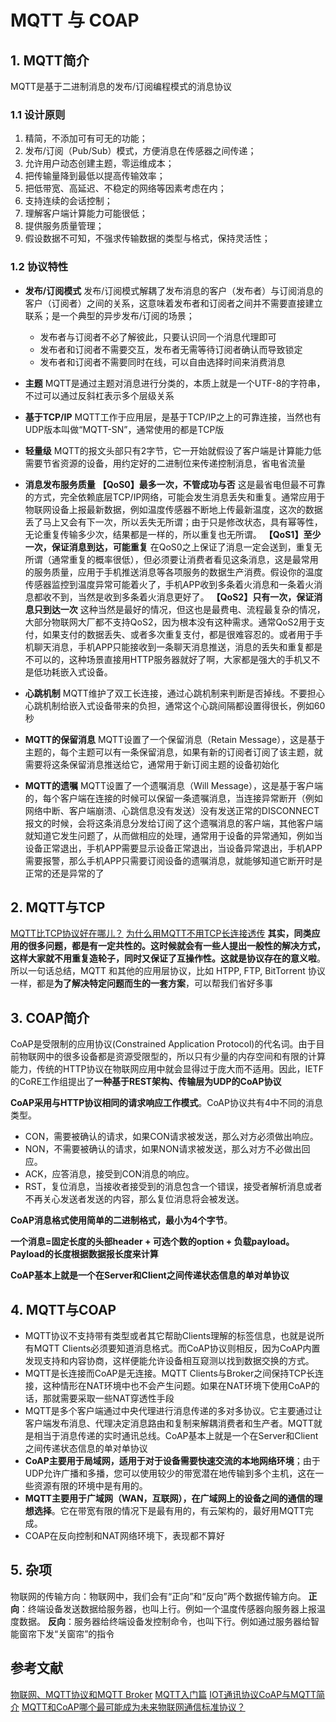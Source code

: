 # MQTT 与 COAP

## 1. MQTT简介

MQTT是基于二进制消息的发布/订阅编程模式的消息协议

### 1.1 设计原则
1. 精简，不添加可有可无的功能；
2. 发布/订阅（Pub/Sub）模式，方便消息在传感器之间传递；
3. 允许用户动态创建主题，零运维成本；
4. 把传输量降到最低以提高传输效率；
5. 把低带宽、高延迟、不稳定的网络等因素考虑在内；
6. 支持连续的会话控制；
7. 理解客户端计算能力可能很低；
8. 提供服务质量管理；
9. 假设数据不可知，不强求传输数据的类型与格式，保持灵活性；

### 1.2 协议特性
- **发布/订阅模式**
  发布/订阅模式解耦了发布消息的客户（发布者）与订阅消息的客户（订阅者）之间的关系，这意味着发布者和订阅者之间并不需要直接建立联系；是一个典型的异步发布/订阅的场景；
  - 发布者与订阅者不必了解彼此，只要认识同一个消息代理即可
  - 发布者和订阅者不需要交互，发布者无需等待订阅者确认而导致锁定
  - 发布者和订阅者不需要同时在线，可以自由选择时间来消费消息

- **主题**
MQTT是通过主题对消息进行分类的，本质上就是一个UTF-8的字符串，不过可以通过反斜杠表示多个层级关系

- **基于TCP/IP**
MQTT工作于应用层，是基于TCP/IP之上的可靠连接，当然也有UDP版本叫做“MQTT-SN”，通常使用的都是TCP版

- **轻量级**
MQTT的报文头部只有2字节，它一开始就假设了客户端是计算能力低需要节省资源的设备，用约定好的二进制位来传递控制消息，省电省流量

- **消息发布服务质量**
**【QoS0】最多一次，不管成功与否**
这是最省电但最不可靠的方式，完全依赖底层TCP/IP网络，可能会发生消息丢失和重复。通常应用于物联网设备上报最新数据，例如温度传感器不断地上传最新温度，这次的数据丢了马上又会有下一次，所以丢失无所谓；由于只是修改状态，具有幂等性，无论重复传输多少次，结果都是一样的，所以重复也无所谓。
**【QoS1】至少一次，保证消息到达，可能重复**
在QoS0之上保证了消息一定会送到，重复无所谓（通常重复的概率很低），但必须要让消费者看见这条消息，这是最常用的服务质量，应用于手机推送消息等各项服务的数据生产消费。假设你的温度传感器监控到温度异常可能着火了，手机APP收到多条着火消息和一条着火消息都收不到，当然是收到多条着火消息更好了。
**【QoS2】只有一次，保证消息只到达一次**
这种当然是最好的情况，但这也是最费电、流程最复杂的情况，大部分物联网大厂都不支持QoS2，因为根本没有这种需求。通常QoS2用于支付，如果支付的数据丢失、或者多次重复支付，都是很难容忍的。或者用于手机聊天消息，手机APP只能接收到一条聊天消息推送，消息的丢失和重复都是不可以的，这种场景直接用HTTP服务器就好了啊，大家都是强大的手机又不是低功耗嵌入式设备。

- **心跳机制**
MQTT维护了双工长连接，通过心跳机制来判断是否掉线。不要担心心跳机制给嵌入式设备带来的负担，通常这个心跳间隔都设置得很长，例如60秒

- **MQTT的保留消息**
MQTT设置了一个保留消息（Retain Message），这是基于主题的，每个主题可以有一条保留消息，如果有新的订阅者订阅了该主题，就需要将这条保留消息推送给它，通常用于新订阅主题的设备初始化

- **MQTT的遗嘱**
MQTT设置了一个遗嘱消息（Will Message），这是基于客户端的，每个客户端在连接的时候可以保留一条遗嘱消息，当连接异常断开（例如网络中断、客户端崩溃、心跳信息没有发送）没有发送正常的DISCONNECT报文的时候，会将这条消息分发给订阅了这个遗嘱消息的客户端，其他客户端就知道它发生问题了，从而做相应的处理，通常用于设备的异常通知，例如当设备正常退出，手机APP需要显示设备正常退出，当设备异常退出，手机APP需要报警，那么手机APP只需要订阅设备的遗嘱消息，就能够知道它断开时是正常的还是异常的了

## 2. MQTT与TCP
[MQTT比TCP协议好在哪儿？](https://www.zhihu.com/question/23373904/answer/636518156)
[为什么用MQTT不用TCP长连接透传](http://www.bewindoweb.com/266.html)
**其实，同类应用的很多问题，都是有一定共性的。这时候就会有一些人提出一般性的解决方式，这样大家就不用重复造轮子，同时又保证了互操作性。这就是协议存在的意义啦**。所以一句话总结，MQTT 和其他的应用层协议，比如 HTPP, FTP, BitTorrent 协议一样，都是**为了解决特定问题而生的一套方案**，可以帮我们省好多事

## 3. COAP简介

CoAP是受限制的应用协议(Constrained Application Protocol)的代名词。由于目前物联网中的很多设备都是资源受限型的，所以只有少量的内存空间和有限的计算能力，传统的HTTP协议在物联网应用中就会显得过于庞大而不适用。因此，IETF的CoRE工作组提出了**一种基于REST架构、传输层为UDP的CoAP协议**

**CoAP采用与HTTP协议相同的请求响应工作模式**。CoAP协议共有4中不同的消息类型。

- CON，需要被确认的请求，如果CON请求被发送，那么对方必须做出响应。
- NON，不需要被确认的请求，如果NON请求被发送，那么对方不必做出回应。
- ACK，应答消息，接受到CON消息的响应。
- RST，复位消息，当接收者接受到的消息包含一个错误，接受者解析消息或者不再关心发送者发送的内容，那么复位消息将会被发送。

**CoAP消息格式使用简单的二进制格式，最小为4个字节**。

**一个消息=固定长度的头部header + 可选个数的option + 负载payload。Payload的长度根据数据报长度来计算**

**CoAP基本上就是一个在Server和Client之间传递状态信息的单对单协议**

## 4. MQTT与COAP

- MQTT协议不支持带有类型或者其它帮助Clients理解的标签信息，也就是说所有MQTT Clients必须要知道消息格式。而CoAP协议则相反，因为CoAP内置发现支持和内容协商，这样便能允许设备相互窥测以找到数据交换的方式。
- MQTT是长连接而CoAP是无连接。MQTT Clients与Broker之间保持TCP长连接，这种情形在NAT环境中也不会产生问题。如果在NAT环境下使用CoAP的话，那就需要采取一些NAT穿透性手段
- MQTT是多个客户端通过中央代理进行消息传递的多对多协议。它主要通过让客户端发布消息、代理决定消息路由和复制来解耦消费者和生产者。MQTT就是相当于消息传递的实时通讯总线。CoAP基本上就是一个在Server和Client之间传递状态信息的单对单协议
- **CoAP主要用于局域网，适用于对于设备需要快速交流的本地网络环境**；由于UDP允许广播和多播，您可以使用较少的带宽潜在地传输到多个主机，这在一些资源有限的环境中是有用的。
- **MQTT主要用于广域网（WAN，互联网），在广域网上的设备之间的通信的理想选择**。它在带宽有限的情况下是最有用的，有云架构的，最好用MQTT完成。
- COAP在反向控制和NAT网络环境下，表现都不算好

## 5. 杂项

物联网的传输方向：物联网中，我们会有“正向”和“反向”两个数据传输方向。 **正向**：终端设备发送数据给服务器，也叫上行。例如一个温度传感器向服务器上报温度数据。 **反向**：服务器给终端设备发控制命令，也叫下行。例如通过服务器给智能窗帘下发“关窗帘”的指令

## 参考文献
[物联网、MQTT协议和MQTT Broker](http://www.bewindoweb.com/242.html)
[MQTT入门篇](http://dataguild.org/?p=6817)
[IOT通讯协议CoAP与MQTT简介](http://www.xmamiga.com/364/)
[MQTT和CoAP哪个最可能成为未来物联网通信标准协议？](https://www.zhihu.com/question/34767514)

